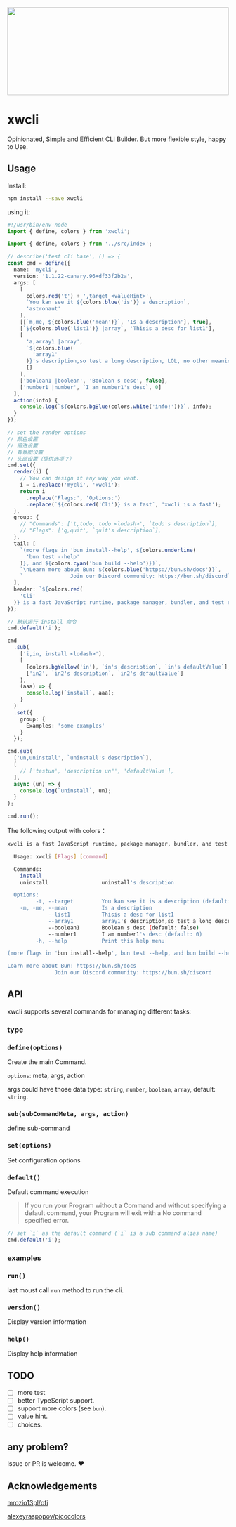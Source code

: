 <img style="width:100%; height:200px" src="https://cdn.jsdelivr.net/gh/uxiew/xwcli@main/xwcli.svg"/>

# xwcli

Opinionated, Simple and Efficient CLI Builder. But more flexible style, happy to Use.

## Usage

Install:

```sh
npm install --save xwcli
```

using it:

```ts
#!/usr/bin/env node
import { define, colors } from 'xwcli';

import { define, colors } from '../src/index';

// describe('test cli base', () => {
const cmd = define({
  name: 'mycli',
  version: '1.1.22-canary.96+df33f2b2a',
  args: [
    [
      colors.red('t') + ',target <valueHint>',
      `You kan see it ${colors.blue('is')} a description`,
      'astronaut'
    ],
    [[`m,me, ${colors.blue('mean')}`, 'Is a description'], true],
    [`${colors.blue('list1')} |array`, 'Thisis a desc for list1'],
    [
      'a,array1 |array',
      `${colors.blue(
        'array1'
      )}'s description,so test a long description, LOL, no other meaning`,
      []
    ],
    ['boolean1 |boolean', 'Boolean s desc', false],
    ['number1 |number', `I am number1's desc`, 0]
  ],
  action(info) {
    console.log(`${colors.bgBlue(colors.white('info!'))}`, info);
  }
});

// set the render options
// 颜色设置
// 缩进设置
// 背景图设置
// 头部设置（提供选项？）
cmd.set({
  render(i) {
    // You can design it any way you want.
    i = i.replace('mycli', 'xwcli');
    return i
      .replace('Flags:', 'Options:')
      .replace(`${colors.red('Cli')} is a fast`, 'xwcli is a fast');
  },
  group: {
    // "Commands": ['t,todo, todo <lodash>', `todo's description`],
    // "Flags": ['q,quit', `quit's description`],
  },
  tail: [
    `(more flags in 'bun install--help', ${colors.underline(
      'bun test --help'
    )}, and ${colors.cyan('bun build --help')})`,
    `\nLearn more about Bun: ${colors.blue('https://bun.sh/docs')}`,
    `               Join our Discord community: https://bun.sh/discord`
  ],
  header: `${colors.red(
    'Cli'
  )} is a fast JavaScript runtime, package manager, bundler, and test runner.`
});

// 默认运行 install 命令
cmd.default('i');

cmd
  .sub(
    ['i,in, install <lodash>'],
    [
      [colors.bgYellow('in'), `in's description`, `in's defaultValue`],
      ['in2', `in2's description`, `in2's defaultValue`]
    ],
    (aaa) => {
      console.log(`install`, aaa);
    }
  )
  .set({
    group: {
      Examples: 'some examples'
    }
  });

cmd.sub(
  ['un,uninstall', `uninstall's description`],
  [
    // ['testun', 'description un"', 'defaultValue'],
  ],
  async (un) => {
    console.log(`uninstall`, un);
  }
);

cmd.run();
```

The following output with colors：

```sh
xwcli is a fast JavaScript runtime, package manager, bundler, and test runner.

  Usage: xwcli [Flags] [command]

  Commands:
    install
    uninstall                 uninstall's description

  Options:
         -t, --target         You kan see it is a description (default: "astronaut")
    -m, -me, --mean           Is a description
             --list1          Thisis a desc for list1
             --array1         array1's description,so test a long description, LOL, no other meaning (default: [])
             --boolean1       Boolean s desc (default: false)
             --number1        I am number1's desc (default: 0)
         -h, --help           Print this help menu

(more flags in 'bun install--help', bun test --help, and bun build --help)

Learn more about Bun: https://bun.sh/docs
               Join our Discord community: https://bun.sh/discord
```

## API

xwcli supports several commands for managing different tasks:

### type

### `define(options)`

Create the main Command.

`options`:
meta, args, action

args could have those data type: `string`, `number`, `boolean`, `array`, default: `string`.

### `sub(subCommandMeta, args, action)`

define sub-command

### `set(options)`

Set configuration options

### `default()`

Default command execution

> If you run your Program without a Command and without specifying a default command, your Program will exit with a No command specified error.

```ts
// set `i` as the default command (`i` is a sub command alias name)
cmd.default('i');
```

### examples

### `run()`

last moust call `run` method to run the cli.

### `version()`

Display version information

### `help()`

Display help information

## TODO

- [ ] more test
- [ ] better TypeScript support.
- [ ] support more colors (see `bun`).
- [ ] value hint.
- [ ] choices.

## any problem?

Issue or PR is welcome. ❤️

## Acknowledgements

[mrozio13pl/ofi](https://github.com/mrozio13pl/ofi)

[alexeyraspopov/picocolors](https://gitub.com/alexeyraspopov/picocolors)
